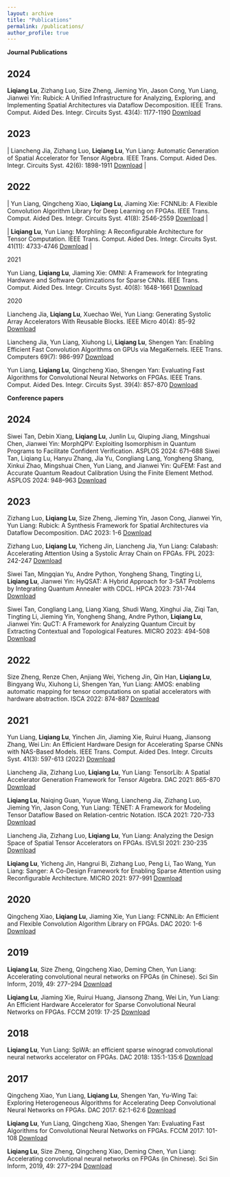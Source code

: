 ```yaml
---
layout: archive
title: "Publications"
permalink: /publications/
author_profile: true
---
```

**Journal Publications**
## 2024
**Liqiang Lu**, Zizhang Luo, Size Zheng, Jieming Yin, Jason Cong, Yun Liang, Jianwei Yin: Rubick: A Unified Infrastructure for Analyzing, Exploring, and Implementing Spatial Architectures via Dataflow Decomposition. IEEE Trans. Comput. Aided Des. Integr. Circuits Syst. 43(4): 1177-1190 [Download](https://liqiangluzju.github.io/files/journal/2024/TCAD2024Rubick.pdf)



## 2023

|	Liancheng Jia, Zizhang Luo, **Liqiang Lu**, Yun Liang: Automatic Generation of Spatial Accelerator for Tensor Algebra. IEEE Trans. Comput. Aided Des. Integr. Circuits Syst. 42(6): 1898-1911 [Download](https://liqiangluzju.github.io/files/journal/2023/TCAD_2023_Automatic_Generati.textClipping.pdf) |

## 2022

|	Yun Liang, Qingcheng Xiao, **Liqiang Lu**, Jiaming Xie: FCNNLib: A Flexible Convolution Algorithm Library for Deep Learning on FPGAs. IEEE Trans. Comput. Aided Des. Integr. Circuits Syst. 41(8): 2546-2559 [Download](https://liqiangluzju.github.io/files/journal/2022/TCAD_2022_FCNNLib.pdf) |

| **Liqiang Lu**, Yun Liang: Morphling: A Reconfigurable Architecture for Tensor Computation. IEEE Trans. Comput. Aided Des. Integr. Circuits Syst. 41(11): 4733-4746 [Download](https://liqiangluzju.github.io/files/journal/2022/TCAD_2022_Morphling.pdf) |

2021

Yun Liang, **Liqiang Lu**, Jiaming Xie: OMNI: A Framework for Integrating Hardware and Software Optimizations for Sparse CNNs. IEEE Trans. Comput. Aided Des. Integr. Circuits Syst. 40(8): 1648-1661 [Download](https://liqiangluzju.github.io/files/journal/2021/TCAD_2021_OMNI.pdf) 

2020

Liancheng Jia, **Liqiang Lu**, Xuechao Wei, Yun Liang: Generating Systolic Array Accelerators With Reusable Blocks. IEEE Micro 40(4): 85-92 [Download](https://liqiangluzju.github.io/files/journal/2020/Micro_2020_Generating_Systolic_Array_Accelerators_With_Reusable_Blocks.pdf)

Liancheng Jia, Yun Liang, Xiuhong Li, **Liqiang Lu**, Shengen Yan: Enabling Efficient Fast Convolution Algorithms on GPUs via MegaKernels. IEEE Trans. Computers 69(7): 986-997 [Download](https://liqiangluzju.github.io/files/journal/2020/TC_2020_Enabling_Efficient_Fast_Convolution_Algorithms_on_GPUs_via_MegaKernels.pdf)

Yun Liang, **Liqiang Lu**, Qingcheng Xiao, Shengen Yan: Evaluating Fast Algorithms for Convolutional Neural Networks on FPGAs. IEEE Trans. Comput. Aided Des. Integr. Circuits Syst. 39(4): 857-870 [Download](https://liqiangluzju.github.io/files/journal/2020/TCAD_2020_Evaluating_Fast_Algorithms_for_Convolutional_Neural_Networks_on_FPGAs.pdf)


**Conference papers**

## 2024

Siwei Tan, Debin Xiang, **Liqiang Lu**, Junlin Lu, Qiuping Jiang, Mingshuai Chen, Jianwei Yin: MorphQPV: Exploiting Isomorphism in Quantum Programs to Facilitate Confident Verification. ASPLOS 2024: 671–688
Siwei Tan, Liqiang Lu, Hanyu Zhang, Jia Yu, Congliang Lang, Yongheng Shang, Xinkui Zhao, Mingshuai Chen, Yun Liang, and Jianwei Yin: QuFEM: Fast and Accurate Quantum Readout Calibration Using the Finite Element Method. ASPLOS 2024: 948–963 [Download](https://liqiangluzju.github.io/files/conference/2024/ASPLOS_2024_MorphQPV.pdf)

## 2023

Zizhang Luo, **Liqiang Lu**, Size Zheng, Jieming Yin, Jason Cong, Jianwei Yin, Yun Liang: Rubick: A Synthesis Framework for Spatial Architectures via Dataflow Decomposition. DAC 2023: 1-6 [Download](https://liqiangluzju.github.io/files/conference/2023/DAC_2023_Rubick.pdf)

Zizhang Luo, **Liqiang Lu**, Yicheng Jin, Liancheng Jia, Yun Liang: Calabash: Accelerating Attention Using a Systolic Array Chain on FPGAs. FPL 2023: 242-247 [Download](https://liqiangluzju.github.io/files/conference/2023/FPL_2023_Calabash.pdf)

Siwei Tan, Mingqian Yu, Andre Python, Yongheng Shang, Tingting Li, **Liqiang Lu**, Jianwei Yin: HyQSAT: A Hybrid Approach for 3-SAT Problems by Integrating Quantum Annealer with CDCL. HPCA 2023: 731-744  [Download](https://liqiangluzju.github.io/files/conference/2023/HPCA_2023_HyQSAT.pdf)

Siwei Tan, Congliang Lang, Liang Xiang, Shudi Wang, Xinghui Jia, Ziqi Tan, Tingting Li, Jieming Yin, Yongheng Shang, Andre Python, **Liqiang Lu**, Jianwei Yin: QuCT: A Framework for Analyzing Quantum Circuit by Extracting Contextual and Topological Features. MICRO 2023: 494-508 [Download](https://liqiangluzju.github.io/files/conference/2023/MICRO_2023_QuCT.pdf)

## 2022

Size Zheng, Renze Chen, Anjiang Wei, Yicheng Jin, Qin Han, **Liqiang Lu**, Bingyang Wu, Xiuhong Li, Shengen Yan, Yun Liang: AMOS: enabling automatic mapping for tensor computations on spatial accelerators with hardware abstraction. ISCA 2022: 874-887 [Download](https://liqiangluzju.github.io/files/conference/2022/ISCA_2022_AMOS.pdf)

## 2021

Yun Liang, **Liqiang Lu**, Yinchen Jin, Jiaming Xie, Ruirui Huang, Jiansong Zhang, Wei Lin: An Efficient Hardware Design for Accelerating Sparse CNNs with NAS-Based Models. IEEE Trans. Comput. Aided Des. Integr. Circuits Syst. 41(3): 597-613 (2022) [Download](https://liqiangluzju.github.io/files/conference/2021/T-CAD_2021_NAS-based_Spatial_CNNs.pdf)

Liancheng Jia, Zizhang Luo, **Liqiang Lu**, Yun Liang: TensorLib: A Spatial Accelerator Generation Framework for Tensor Algebra. DAC 2021: 865-870 [Download](https://liqiangluzju.github.io/files/conference/2021/DAC_2021_TensorLib.pdf)


**Liqiang Lu**, Naiqing Guan, Yuyue Wang, Liancheng Jia, Zizhang Luo, Jieming Yin, Jason Cong, Yun Liang: TENET: A Framework for Modeling Tensor Dataflow Based on Relation-centric Notation. ISCA 2021: 720-733 [Download](https://liqiangluzju.github.io/files/conference/2021/ISCA_2021_TENET.pdf)

Liancheng Jia, Zizhang Luo, **Liqiang Lu**, Yun Liang: Analyzing the Design Space of Spatial Tensor Accelerators on FPGAs. ISVLSI 2021: 230-235 [Download](https://liqiangluzju.github.io/files/conference/2021/ISVLSI_2021_Analyzing_the_Design_Space_of_Spatial_Tensor_Accelerators_on_FPGAs.pdf)

**Liqiang Lu**, Yicheng Jin, Hangrui Bi, Zizhang Luo, Peng Li, Tao Wang, Yun Liang: Sanger: A Co-Design Framework for Enabling Sparse Attention using Reconfigurable Architecture. MICRO 2021: 977-991 [Download](https://liqiangluzju.github.io/files/conference/2021/MICRO_2021_Sanger.pdf)

## 2020

Qingcheng Xiao, **Liqiang Lu**, Jiaming Xie, Yun Liang: FCNNLib: An Efficient and Flexible Convolution Algorithm Library on FPGAs. DAC 2020: 1-6 [Download](https://liqiangluzju.github.io/files/conference/2020/DAC_2020_FCNNLib.pdf)

## 2019

**Liqiang Lu**, Size Zheng, Qingcheng Xiao, Deming Chen, Yun Liang: Accelerating convolutional neural networks on FPGAs (in Chinese). Sci Sin Inform, 2019, 49: 277–294  [Download](https://liqiangluzju.github.io/files/conference/2019/Sci_Sin_Inform_2019_Accelerating_convolutional_neural_networks_on_FPGAs.pdf)

**Liqiang Lu**, Jiaming Xie, Ruirui Huang, Jiansong Zhang, Wei Lin, Yun Liang: An Efficient Hardware Accelerator for Sparse Convolutional Neural Networks on FPGAs. FCCM 2019: 17-25 [Download](https://liqiangluzju.github.io/files/conference/2019/FCCM_2019_An_Efficient_Hardware_Accelerator_for_Spare_Convolutional_Neural_Networks_on_FPGAs.pdf)

## 2018

**Liqiang Lu**, Yun Liang: SpWA: an efficient sparse winograd convolutional neural networks accelerator on FPGAs. DAC 2018: 135:1-135:6 [Download](https://liqiangluzju.github.io/files/conference/2018/DAC_2018_SpWA.pdf)

## 2017

Qingcheng Xiao, Yun Liang, **Liqiang Lu**, Shengen Yan, Yu-Wing Tai: Exploring Heterogeneous Algorithms for Accelerating Deep Convolutional Neural Networks on FPGAs. DAC 2017: 62:1-62:6 [Download](https://liqiangluzju.github.io/files/conference/2017/DAC_2017_Exploring_Heterogeneous_Algorithms_for_Accelerating_Deep_Convolutional_Neural_Networks_on_FPGAs.pdf)

**Liqiang Lu**, Yun Liang, Qingcheng Xiao, Shengen Yan: Evaluating Fast Algorithms for Convolutional Neural Networks on FPGAs. FCCM 2017: 101-108 [Download](https://liqiangluzju.github.io/files/conference/2017/FCCM_2017_Evaluating_Fast_Algorithms_for_Convolutional_Neural_Networks_on_FPGAs.pdf)

**Liqiang Lu**, Size Zheng, Qingcheng Xiao, Deming Chen, Yun Liang: Accelerating convolutional neural networks on FPGAs (in Chinese). Sci Sin Inform, 2019, 49: 277–294 [Download](https://liqiangluzju.github.io/files/conference/2017/Sci_Sin_Inform_2017_Accelerating_convolutional_neural_networks_on_FPGAs.pdf)


